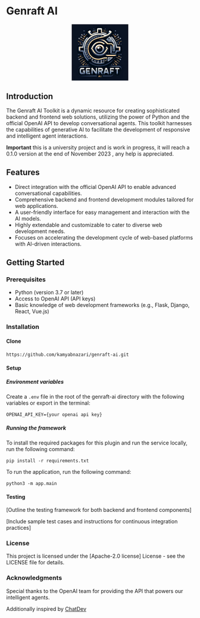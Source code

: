 # Genraft AI

<div style="text-align: center;">
  <img src="misc/genraft_ai_icon.png" alt="Genraft AI Framework Logo" style="max-width: 30%; height: auto; display: block; margin: 0 auto;">
</div>

## Introduction

The Genraft AI Toolkit is a dynamic resource for creating sophisticated backend and frontend web solutions, utilizing the power of Python and the official OpenAI API to develop conversational agents. This toolkit harnesses the capabilities of generative AI to facilitate the development of responsive and intelligent agent interactions.

**Important** this is a university project and is work in progress, it will reach a 0.1.0 version at the end of November 2023 , any help is appreciated.

## Features

- Direct integration with the official OpenAI API to enable advanced conversational capabilities.
- Comprehensive backend and frontend development modules tailored for web applications.
- A user-friendly interface for easy management and interaction with the AI models.
- Highly extendable and customizable to cater to diverse web development needs.
- Focuses on accelerating the development cycle of web-based platforms with AI-driven interactions.

## Getting Started

### Prerequisites

- Python (version 3.7 or later)
- Access to OpenAI API (API keys)
- Basic knowledge of web development frameworks (e.g., Flask, Django, React, Vue.js)

### Installation

#### Clone

```bash
https://github.com/kamyabnazari/genraft-ai.git
```

#### Setup

##### Environment variables

Create a `.env` file in the root of the genraft-ai directory with the following variables or export in the terminal:

```
OPENAI_API_KEY={your openai api key}
```

##### Running the framework

To install the required packages for this plugin and run the service locally, run the following command:

```
pip install -r requirements.txt
```

To run the application, run the following command:

```
python3 -m app.main
```

#### Testing
[Outline the testing framework for both backend and frontend components]

[Include sample test cases and instructions for continuous integration practices]

### License
This project is licensed under the [Apache-2.0 license] License - see the LICENSE file for details.

### Acknowledgments

Special thanks to the OpenAI team for providing the API that powers our intelligent agents.

Additionally inspired by [ChatDev]("https://github.com/OpenBMB/ChatDev")
